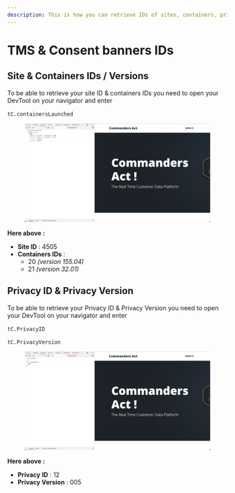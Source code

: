 ```yaml
---
description: This is how you can retrieve IDs of sites, containers, privacy.
---
```


# TMS & Consent banners IDs

## Site & Containers IDs / Versions

To be able to retrieve your site ID & containers IDs you need to open your DevTool on your navigator and enter&#x20;

```
tC.containersLaunched
```

<figure><img src="../../../../../../.gitbook/assets/image (406).png" alt=""><figcaption></figcaption></figure>

**Here above :**&#x20;

* **Site ID** : 4505&#x20;
* **Containers IDs** :&#x20;
  * 20 _(version 155.04)_
  * 21 _(version 32.01)_

## Privacy ID & Privacy Version

To be able to retrieve your Privacy ID & Privacy Version you need to open your DevTool on your navigator and enter&#x20;

```
tC.PrivacyID
```

```
tC.PrivacyVersion
```

<figure><img src="../../../../../../.gitbook/assets/image (407).png" alt=""><figcaption></figcaption></figure>

**Here above :**&#x20;

* **Privacy** **ID** : 12
* **Privacy Version** : 005
